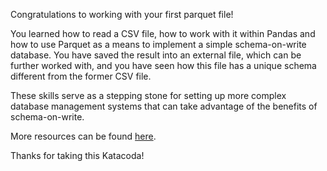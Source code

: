 Congratulations to working with your first parquet file!

You learned how to read a CSV file, how to work with it within Pandas and how to use Parquet as a means to implement a simple schema-on-write database.
You have saved the result into an external file, which can be further worked with, and you have seen how this file has a unique schema different from the former CSV file.

These skills serve as a stepping stone for setting up more complex database management systems that can take advantage of the benefits of schema-on-write.

More resources can be found [here](https://www.programcreek.com/python/example/124550/pyarrow.parquet.ParquetDataset).

Thanks for taking this Katacoda!


